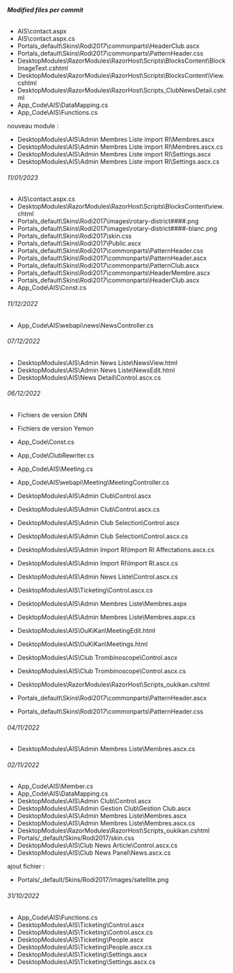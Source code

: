 ##### Modified files per commit

###### 
- AIS\contact.aspx
- AIS\contact.aspx.cs
- Portals\_default\Skins\Rodi2017\commonparts\HeaderClub.ascx
- Portals\_default\Skins\Rodi2017\commonparts\PatternHeader.css
- DesktopModules\RazorModules\RazorHost\Scripts\BlocksContent\BlockImageText.cshtml
- DesktopModules\RazorModules\RazorHost\Scripts\BlocksContent\View.cshtml
- DesktopModules\RazorModules\RazorHost\Scripts\_ClubNewsDetail.cshtml
- App_Code\AIS\DataMapping.cs
- App_Code\AIS\Functions.cs

nouveau module :
- DesktopModules\AIS\Admin Membres Liste import RI\Membres.ascx
- DesktopModules\AIS\Admin Membres Liste import RI\Membres.ascx.cs
- DesktopModules\AIS\Admin Membres Liste import RI\Settings.ascx
- DesktopModules\AIS\Admin Membres Liste import RI\Settings.ascx.cs


###### 11/01/2023
- AIS\contact.aspx.cs
- DesktopModules\RazorModules\RazorHost\Scripts\BlocksContent\view.chtml
- Portals\_default\Skins\Rodi2017\images\rotary-district####.png
- Portals\_default\Skins\Rodi2017\images\rotary-district####-blanc.png
- Portals\_default\Skins\Rodi2017\skin.css
- Portals\_default\Skins\Rodi2017\Public.ascx
- Portals\_default\Skins\Rodi2017\commonparts\PatternHeader.css
- Portals\_default\Skins\Rodi2017\commonparts\PatternHeader.ascx
- Portals\_default\Skins\Rodi2017\commonparts\PatternClub.ascx
- Portals\_default\Skins\Rodi2017\commonparts\HeaderMembre.ascx
- Portals\_default\Skins\Rodi2017\commonparts\HeaderClub.ascx
- App_Code\AIS\Const.cs

###### 11/12/2022
- App_Code\AIS\webapi\news\NewsController.cs

###### 07/12/2022
- DesktopModules\AIS\Admin News Liste\NewsView.html
- DesktopModules\AIS\Admin News Liste\NewsEdit.html
- DesktopModules\AIS\News Detail\Control.ascx.cs


###### 06/12/2022
- Fichiers de version DNN
- Fichiers de version Yemon

- App_Code\Const.cs
- App_Code\ClubRewriter.cs
- App_Code\AIS\Meeting.cs
- App_Code\AIS\webapi\Meeting\MeetingController.cs
- DesktopModules\AIS\Admin Club\Control.ascx
- DesktopModules\AIS\Admin Club\Control.ascx.cs
- DesktopModules\AIS\Admin Club Selection\Control.ascx
- DesktopModules\AIS\Admin Club Selection\Control.ascx.cs
- DesktopModules\AIS\Admin Import RI\Import RI Affectations.ascx.cs
- DesktopModules\AIS\Admin Import RI\Import RI.ascx.cs
- DesktopModules\AIS\Admin News Liste\Control.ascx.cs
- DesktopModules\AIS\Ticketing\Control.ascx.cs
- DesktopModules\AIS\Admin Membres Liste\Membres.aspx
- DesktopModules\AIS\Admin Membres Liste\Membres.aspx.cs
- DesktopModules\AIS\OuKiKan\MeetingEdit.html
- DesktopModules\AIS\OuKiKan\Meetings.html
- DesktopModules\AIS\Club Trombinoscope\Control.ascx
- DesktopModules\AIS\Club Trombinoscope\Control.ascx.cs
- DesktopModules\RazorModules\RazorHost\Scripts\_oukikan.cshtml
- Portals\_default\Skins\Rodi2017\commonparts\PatternHeader.ascx
- Portals\_default\Skins\Rodi2017\commonparts\PatternHeader.css

###### 04/11/2022
- DesktopModules\AIS\Admin Membres Liste\Membres.ascx.cs

###### 02/11/2022

- App_Code\AIS\Member.cs
- App_Code\AIS\DataMapping.cs
- DesktopModules\AIS\Admin Club\Control.ascx
- DesktopModules\AIS\Admin Gestion Club\Gestion Club.ascx
- DesktopModules\AIS\Admin Membres Liste\Membres.ascx
- DesktopModules\AIS\Admin Membres Liste\Membres.ascx.cs
- DesktopModules\RazorModules\RazorHost\Scripts\_oukikan.cshtml
- Portals/_default/Skins/Rodi2017/skin.css
- DesktopModules\AIS\Club News Article\Control.ascx.cs
- DesktopModules\AIS\Club News Panel\News.ascx.cs

ajout fichier :

- Portals/_default/Skins/Rodi2017/images/satellite.png

###### 31/10/2022

- App_Code\AIS\Functions.cs
- DesktopModules\AIS\Ticketing\Control.ascx
- DesktopModules\AIS\Ticketing\Control.ascx.cs
- DesktopModules\AIS\Ticketing\People.ascx
- DesktopModules\AIS\Ticketing\People.ascx.cs
- DesktopModules\AIS\Ticketing\Settings.ascx
- DesktopModules\AIS\Ticketing\Settings.ascx.cs
	
	
	
	
	
